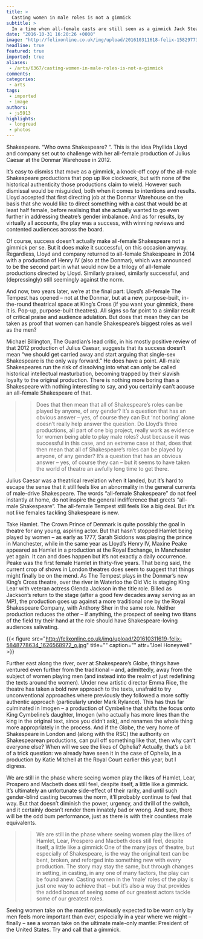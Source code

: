 ```yaml
---
title: >
  Casting women in male roles is not a gimmick
subtitle: >
  In a time when all-female casts are still seen as a gimmick Jack Steadman discusses the importance of bending and breaking original texts and taking gender off the list of casting specifications
date: "2016-10-31 16:20:26 +0000"
image: "http://felixonline.co.uk/img/upload/201610311618-felix-15829773349_c985934aca_o.jpg"
headline: true
featured: true
imported: true
aliases:
 - /arts/6367/casting-women-in-male-roles-is-not-a-gimmick
comments:
categories:
 - arts
tags:
 - imported
 - image
authors:
 - js5913
highlights:
 - longread
 - photos
---
```


Shakespeare. “Who owns Shakespeare? “. This is the idea Phyllida Lloyd and company set out to challenge with her all-female production of Julius Caesar at the Donmar Warehouse in 2012.

It’s easy to dismiss that move as a gimmick, a knock-off copy of the all-male Shakespeare productions that pop up like clockwork, but with none of the historical authenticity those productions claim to wield. However such dismissal would be misguided, both when it comes to intentions and results. Lloyd accepted that first directing job at the Donmar Warehouse on the basis that she would like to direct something with a cast that would be at least half female, before realising that she actually wanted to go even further in addressing theatre’s gender imbalance. And as for results, by virtually all accounts, the play was a success, with winning reviews and contented audiences across the board.

Of course, success doesn’t actually make all-female Shakespeare not a gimmick per se. But it does make it successful, on this occasion anyway. Regardless, Lloyd and company returned to all-female Shakespeare in 2014 with a production of Henry IV (also at the Donmar), which was announced to be the second part in what would now be a trilogy of all-female productions directed by Lloyd. Similarly praised, similarly successful, and (depressingly) still seemingly against the norm.

And now, two years later, we’re at the final part: Lloyd’s all-female The Tempest has opened – not at the Donmar, but at a new, purpose-built, in-the-round theatrical space at King’s Cross (if you want your gimmick, there it is. Pop-up, purpose-built theatres). All signs so far point to a similar result of critical praise and audience adulation. But does that mean they can be taken as proof that women can handle Shakespeare’s biggest roles as well as the men?

Michael Billington, The Guardian’s lead critic, in his mostly positive review of that 2012 production of Julius Caesar, suggests that its success doesn’t mean “we should get carried away and start arguing that single-sex Shakespeare is the only way forward.” He does have a point. All-male Shakespeares run the risk of dissolving into what can only be called historical intellectual masturbation, becoming trapped by their slavish loyalty to the original production. There is nothing more boring than a Shakespeare with nothing interesting to say, and you certainly can’t accuse an all-female Shakespeare of that.
> > Does that then mean that all of Shakespeare’s roles can be played by anyone, of any gender? It’s a question that has an obvious answer – yes, of course they can
But ‘not boring’ alone doesn’t really help answer the question. Do Lloyd’s three productions, all part of one big project, really work as evidence for women being able to play male roles? Just because it was successful in this case, and an extreme case at that, does that then mean that all of Shakespeare’s roles can be played by anyone, of any gender? It’s a question that has an obvious answer – yes, of course they can – but it seems to have taken the world of theatre an awfully long time to get there.

Julius Caesar was a theatrical revelation when it landed, but it’s hard to escape the sense that it still feels like an abnormality in the general currents of male-drive Shakespeare. The words “all-female Shakespeare” do not feel instantly at home, do not inspire the general indifference that greets “all-male Shakespeare”. The all-female Tempest still feels like a big deal. But it’s not like females tackling Shakespeare is new.

Take Hamlet. The Crown Prince of Denmark is quite possibly the goal in theatre for any young, aspiring actor. But that hasn’t stopped Hamlet being played by women – as early as 1777, Sarah Siddons was playing the prince in Manchester, while in the same year as Lloyd’s Henry IV, Maxine Peake appeared as Hamlet in a production at the Royal Exchange, in Manchester yet again. It can and does happen but it’s not exactly a daily occurrence. Peake was the first female Hamlet in thirty-five years. That being said, the current crop of shows in London theatres does seem to suggest that things might finally be on the mend. As The Tempest plays in the Donmar’s new King’s Cross theatre, over the river in Waterloo the Old Vic is staging King Lear with veteran actress Glenda Jackson in the title role. Billed as Jackson’s return to the stage (after a good few decades away serving as an MP), the production goes up against a more traditional one by the Royal Shakespeare Company, with Anthony Sher in the same role. Neither production reduces the other – if anything, the prospect of seeing two titans of the field try their hand at the role should have Shakespeare-loving audiences salivating.

{{< figure src="http://felixonline.co.uk/img/upload/201610311619-felix-5848778634_1626568972_o.jpg" title="" caption="" attr="Joel Honeywell" >}}

Further east along the river, over at Shakespeare’s Globe, things have ventured even further from the traditional – and, admittedly, away from the subject of women playing men (and instead into the realm of just redefining the texts around the women). Under new artistic director Emma Rice, the theatre has taken a bold new approach to the texts, unafraid to try unconventional approaches where previously they followed a more softly authentic approach (particularly under Mark Rylance). This has thus far culminated in Imogen – a production of Cymbeline that shifts the focus onto King Cymbeline’s daughter, Imogen (who actually has more lines than the king in the original text, since you didn’t ask), and renames the whole thing more appropriately in the process. And if the Globe, the very home of Shakespeare in London and (along with the RSC) the authority on Shakespearean productions, can pull off something like that, then why can’t everyone else? When will we see the likes of Ophelia? Actually, that’s a bit of a trick question: we already have seen it in the case of Ophelia, in a production by Katie Mitchell at the Royal Court earlier this year, but I digress.

We are still in the phase where seeing women play the likes of Hamlet, Lear, Prospero and Macbeth does still feel, despite itself, a little like a gimmick. It’s ultimately an unfortunate side-effect of their rarity, and until such gender-blind casting becomes the norm, it’ll probably continue to feel that way. But that doesn’t diminish the power, urgency, and thrill of the switch, and it certainly doesn’t render them innately bad or wrong. And sure, there will be the odd bum performance, just as there is with their countless male equivalents.
> > We are still in the phase where seeing women play the likes of Hamlet, Lear, Prospero and Macbeth does still feel, despite itself, a little like a gimmick
One of the many joys of theatre, but especially of Shakespeare, is the way the original text can be bent, broken, and reforged into something new with every production. The story may stay the same, but through changes in setting, in casting, in any one of many factors, the play can be found anew. Casting women in the ‘male’ roles of the play is just one way to achieve that – but it’s also a way that provides the added bonus of seeing some of our greatest actors tackle some of our greatest roles.

Seeing women take on the mantles previously expected to be worn only by men feels more important than ever, especially in a year where we might – finally – see a woman take on the ultimate male-only mantle: President of the United States. Try and call that a gimmick.
